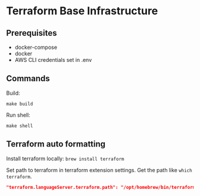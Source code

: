 # Terraform Base Infrastructure

## Prerequisites

- docker-compose
- docker
- AWS CLI credentials set in .env

## Commands

Build:

```
make build
```

Run shell:
```
make shell
```

## Terraform auto formatting

Install terraform locally:
`brew install terraform`

Set path to terraform in terraform extension settings. Get the path like `which terraform`.

```json
"terraform.languageServer.terraform.path": "/opt/homebrew/bin/terraform"
```
